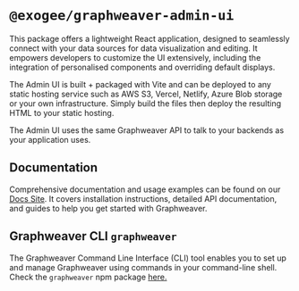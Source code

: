 # `@exogee/graphweaver-admin-ui`

This package offers a lightweight React application, designed to seamlessly connect with your data sources for data visualization and editing. It empowers developers to customize the UI extensively, including the integration of personalised components and overriding default displays.

The Admin UI is built + packaged with Vite and can be deployed to any static hosting service such as AWS S3, Vercel, Netlify, Azure Blob storage or your own infrastructure. Simply build the files then deploy the resulting HTML to your static hosting.

The Admin UI uses the same Graphweaver API to talk to your backends as your application uses.

## Documentation

Comprehensive documentation and usage examples can be found on our [Docs Site](https://graphweaver.com/docs). It covers installation instructions, detailed API documentation, and guides to help you get started with Graphweaver.

## Graphweaver CLI `graphweaver`

The Graphweaver Command Line Interface (CLI) tool enables you to set up and manage Graphweaver using commands in your command-line shell. Check the `graphweaver` npm package [here.](https://www.npmjs.com/package/graphweaver)
